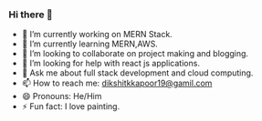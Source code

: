 ### Hi there 👋




- 🔭 I’m currently working on MERN Stack.
- 🌱 I’m currently learning MERN,AWS.
- 👯 I’m looking to collaborate on project making and blogging. 
- 🤔 I’m looking for help with react js applications.
- 💬 Ask me about full stack development and cloud computing.
- 📫 How to reach me: dikshitkkapoor19@gamil.com
- 😄 Pronouns: He/Him
- ⚡ Fun fact: I love painting.

